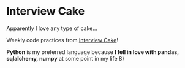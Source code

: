 # Interview Cake
Apparently I love any type of cake...

Weekly code practices from [Interview Cake](https://www.interviewcake.com)!

**Python** is my preferred language because **I fell in love with pandas, sqlalchemy, numpy** at some point in my life 8)
